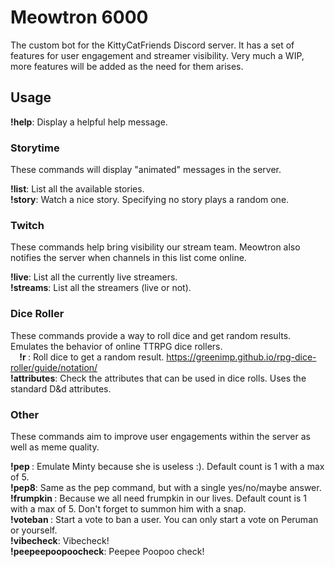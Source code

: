 # Meowtron 6000

The custom bot for the KittyCatFriends Discord server. It has a set of features for user engagement and streamer visibility. Very much a WIP, more features will be added as the need for them arises.

## Usage

**!help**: Display a helpful help message.  

### Storytime
These commands will display "animated" messages in the server.

**!list**: List all the available stories.  
**!story**: Watch a nice story. Specifying no story plays a random one.  

### Twitch
These commands help bring visibility our stream team. Meowtron also notifies the server when channels in this list come online.

**!live**: List all the currently live streamers.  
**!streams**: List all the streamers (live or not).

### Dice Roller  
These commands provide a way to roll dice and get random results. Emulates the behavior of online TTRPG dice rollers.  
⠀
**!r <rollSyntax>**: Roll dice to get a random result. https://greenimp.github.io/rpg-dice-roller/guide/notation/  
**!attributes**: Check the attributes that can be used in dice rolls. Uses the standard D&d attributes.  

### Other
These commands aim to improve user engagements within the server as well as meme quality.

**!pep <count>**: Emulate Minty because she is useless :). Default count is 1 with a max of 5.  
**!pep8**: Same as the pep command, but with a single yes/no/maybe answer.  
**!frumpkin <count>**: Because we all need frumpkin in our lives. Default count is 1 with a max of 5. Don't forget to summon him with a snap.  
**!voteban <user>**: Start a vote to ban a user. You can only start a vote on Peruman or yourself.  
**!vibecheck**: Vibecheck!  
**!peepeepoopoocheck**: Peepee Poopoo check!
